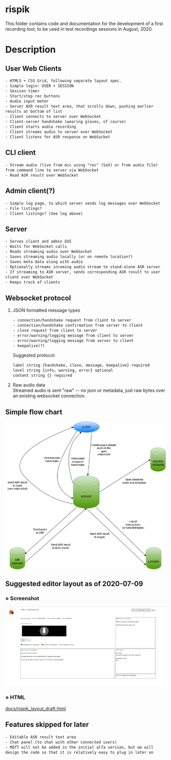 # rispik

This folder contains code and documentation for the development of a first recording tool, to be used in test recordings sessions in August, 2020.


# Description

## User Web Clients

    - HTML5 + CSS Grid, following separate layout spec.
    - Simple login: USER + SESSION
    - Session timer
    - Start/stop rec buttons
    - Audio input meter
    - Server ASR result text area, that scrolls down, pushing earlier results at bottom of list 
    - Client connects to server over WebSocket
    - Client-server handshake (wearing gloves, of course)
    - Client starts audio recording
    - Client streams audio to server over WebSocket
    - Client listens for ASR response on WebSocket
    

## CLI client

    - Stream audio (live from mic using "rec" (SoX) or from audio file) from command line to server via WebSocket
    - Read ASR result over WebSocket

## Admin client(?)

    - Simple log page, to which server sends log messages over WebSocket
    - File listings?
    - Client listings? (See log above)

## Server

    - Serves client and admin GUI
    - Waits for WebSocket calls
    - Reads streaming audio over WebSocket
    - Saves streaming audio locally (or on remote location?)
    - Saves meta data along with audio
    - Optionally streams incoming audio stream to stand-alone ASR server
    - If streaming to ASR server, sends corresponding ASR result to user client over WebSocket
    - Keeps track of clients

## Websocket protocol

1. JSON formatted message types

       - connection/handshake request from client to server
       - connection/handshake confirmation from server to client
       - close request from client to server
       - error/warning/logging message from client to server
       - error/warning/logging message from server to client
       - keepalive(?)
 
   Suggested protocol:

       label string {handshake, close, message, keepalive} required
       level string {info, warning, error} optional
       content string {} required
  
     
2. Raw audio data     
   Streamed audio is sent "raw" -- no json or metadata, just raw bytes over an existing websocket connection.
     

## Simple flow chart

![Simple flow chart](docs/rispik_chart.png)

## Suggested editor layout as of 2020-07-09

### &raquo; Screenshot
![Suggested layout](docs/rispik_layout_draft.png)

### &raquo; HTML
[docs/rispik_layout_draft.html](docs/rispik_layout_draft.html)

## Features skipped for later
    - Editable ASR result text area
    - Chat panel (to chat with other connected users)
    - MQTT will not be added in the initial alfa version, but we will design the code so that it is relatively easy to plug in later on

